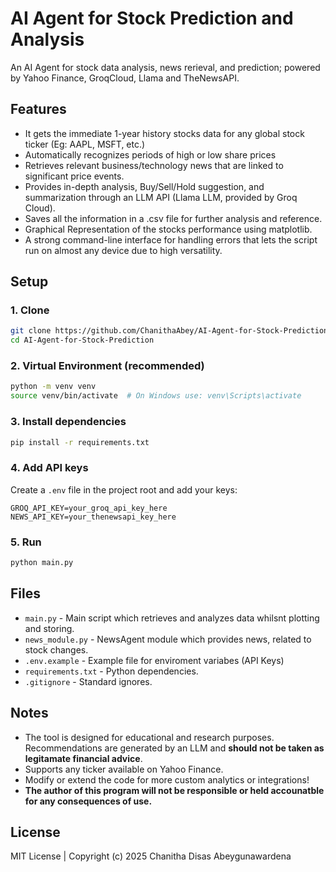 # AI Agent for Stock Prediction and Analysis

An AI Agent for stock data analysis, news rerieval, and prediction; powered by Yahoo Finance, GroqCloud, Llama and TheNewsAPI.

## Features

- It gets the immediate 1-year history stocks data for any global stock ticker (Eg: AAPL, MSFT, etc.)
- Automatically recognizes periods of high or low share prices
- Retrieves relevant business/technology news that are linked to significant price events.
- Provides in-depth analysis, Buy/Sell/Hold suggestion, and summarization through an LLM API (Llama LLM, provided by Groq Cloud).
- Saves all the information in a .csv file for further analysis and reference.
- Graphical Representation of the stocks performance using matplotlib.
- A strong command-line interface for handling errors that lets the script run on almost any device due to high versatility.

## Setup

### 1. Clone

```bash
git clone https://github.com/ChanithaAbey/AI-Agent-for-Stock-Prediction
cd AI-Agent-for-Stock-Prediction
```

### 2. Virtual Environment (recommended)

```bash
python -m venv venv
source venv/bin/activate  # On Windows use: venv\Scripts\activate
```

### 3. Install dependencies

```bash
pip install -r requirements.txt
```

### 4. Add API keys

Create a `.env` file in the project root and add your keys:
```
GROQ_API_KEY=your_groq_api_key_here
NEWS_API_KEY=your_thenewsapi_key_here
```

### 5. Run

```bash
python main.py
```

## Files

- `main.py` - Main script which retrieves and analyzes data whilsnt plotting and storing.
- `news_module.py` - NewsAgent module which provides news, related to stock changes.
- `.env.example` - Example file for enviroment variabes (API Keys)
- `requirements.txt` - Python dependencies.
- `.gitignore` - Standard ignores.

## Notes

- The tool is designed for educational and research purposes. Recommendations are generated by an LLM and **should not be taken as legitamate financial advice**.
- Supports any ticker available on Yahoo Finance.
- Modify or extend the code for more custom analytics or integrations!
- **The author of this program will not be responsible or held accounatble for any consequences of use.**

## License
MIT License | Copyright (c) 2025 Chanitha Disas Abeygunawardena

